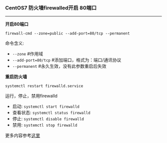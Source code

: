 ### CentOS7 防火墙firewalled开启 80端口
***
**开启80端口**

    firewall-cmd --zone=public --add-port=80/tcp --permanent

命令含义:

-  `--zone` #作用域
-  `--add-port=80/tcp` #添加端口，格式为：端口/通讯协议
-  `--permanent` #永久生效，没有此参数重启后失效

**重启防火墙**

    systemctl restart firewalld.service

运行，停止，禁用firewalld

- 启动: `systemctl start firewalld`
- 查看状态: `systemctl status firewalld`
- 停止: `systemctl disable firewalld`
- 禁用: `systemctl stop firewalld`

更多内容参考[这里](https://www.zhaokeli.com/Article/6321.html)